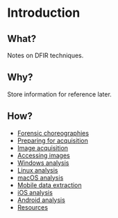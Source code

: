 # Introduction

## What?

Notes on DFIR techniques.

## Why?

Store information for reference later.

## How?

* [Forensic choreographies](choreography.md)
* [Preparing for acquisition](preparation.md)
* [Image acquisition](acquisition.md)
* [Accessing images](access.md)
* [Windows analysis](windows.md)
* [Linux analysis](linux.md)
* [macOS analysis](macos.md)
* [Mobile data extraction](mobile.md)
* [iOS analysis](ios.md)
* [Android analysis](android.md)
* [Resources](resources.md)
